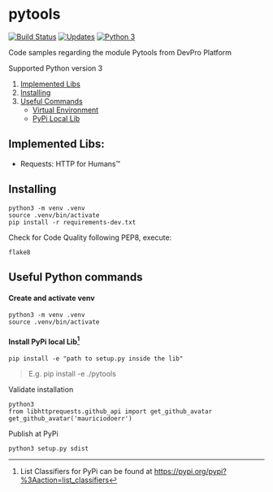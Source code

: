 # pytools 
[![Build Status](https://app.travis-ci.com/mauriciodoerr/pytools.svg?branch=main)](https://app.travis-ci.com/mauriciodoerr/pytools) 
[![Updates](https://pyup.io/repos/github/mauriciodoerr/pytools/shield.svg)](https://pyup.io/repos/github/mauriciodoerr/pytools/)
[![Python 3](https://pyup.io/repos/github/mauriciodoerr/pytools/python-3-shield.svg)](https://pyup.io/repos/github/mauriciodoerr/pytools/)

Code samples regarding the module Pytools from DevPro Platform

Supported Python version 3

1. [Implemented Libs](https://github.com/mauriciodoerr/pytools/edit/main/README.md#implemented-libs)
2. [Installing](https://github.com/mauriciodoerr/pytools/edit/main/README.md#installing)
3. [Useful Commands](https://github.com/mauriciodoerr/pytools/edit/main/README.md#useful-python-commands)
   - [Virtual Environment](https://github.com/mauriciodoerr/pytools/edit/main/README.md#create-and-activate-venv)
   - [PyPi Local Lib](https://github.com/mauriciodoerr/pytools/edit/main/README.md#install-pypi-local-lib1)

## Implemented Libs:
- Requests: HTTP for Humans™

## Installing

```console
python3 -m venv .venv
source .venv/bin/activate
pip install -r requirements-dev.txt
```

Check for Code Quality following PEP8, execute:
```console
flake8
```

## Useful Python commands

#### Create and activate venv

```console
python3 -m venv .venv
source .venv/bin/activate
```

#### Install PyPi local Lib[^1]

```console
pip install -e "path to setup.py inside the lib"
```
> E.g. pip install -e ./pytools

Validate installation
```console
python3
from libhttprequests.github_api import get_github_avatar
get_github_avatar('mauriciodoerr')
```

Publish at PyPi
```console
python3 setup.py sdist
```

[^1]: List Classifiers for PyPi can be found at https://pypi.org/pypi?%3Aaction=list_classifiers
